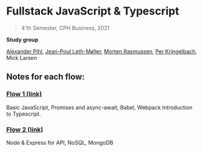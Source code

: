 # Fullstack JavaScript & Typescript 
> 4'th Semester, CPH Business, 2021  

**Study group**

[Alexander Pihl](https://github.com/AlexanderPihl), [Jean-Poul Leth-Møller](https://github.com/Jean-Poul), [Morten Rasmussen](https://github.com/Amazingh0rse), [Per Kringelbach](https://github.com/cph-pk), Mick Larsen


## Notes for each flow:

### [Flow 1 (link)](https://github.com/micklarsen/4sem_fullstack_js_ts/tree/main/Period%201)
Basic JavaScript, Promises and async-await, Babel, Webpack Introduction to Typescript.

### [Flow 2 (link)](https://github.com/micklarsen/4sem_fullstack_js_ts/tree/main/Period%202)
Node & Express for API, NoSQL, MongoDB

